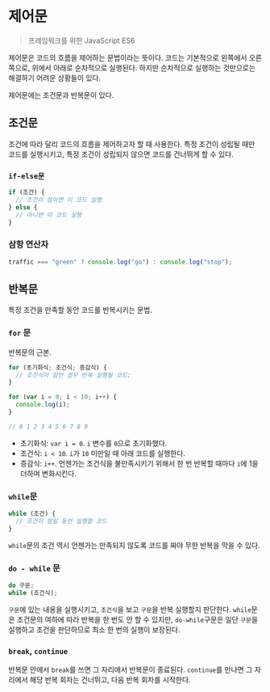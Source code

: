 # 제어문

> 프레임워크를 위한 JavaScript ES6

제어문은 코드의 흐름을 제어하는 문법이라는 뜻이다.
코드는 기본적으로 왼쪽에서 오른쪽으로, 위에서 아래로 순차적으로 실행된다.
하지만 순차적으로 실행하는 것만으로는 해결하기 어려운 상황들이 있다.

제어문에는 조건문과 반복문이 있다.

## 조건문

조건에 따라 달리 코드의 흐름을 제어하고자 할 때 사용한다.
특정 조건이 성립될 때만 코드를 실행시키고, 특정 조건이 성립되지 않으면 코드를 건너뛰게 할 수 있다.

### `if-else문`

```javascript
if (조건) {
  // 조건이 참이면 이 코드 실행
} else {
  // 아니면 이 코드 실행
}
```

### 삼항 연산자

```javascript
traffic === "green" ? console.log("go") : console.log("stop");
```

## 반복문

특정 조건을 만족할 동안 코드를 반복시키는 문법.

### `for` 문

반복문의 근본.

```js
for (초기화식; 조건식; 증감식) {
  // 조건식이 참인 경우 반복 실행될 코드;
}
```

```js
for (var i = 0; i < 10; i++) {
  console.log(i);
}

// 0 1 2 3 4 5 6 7 8 9
```

- 초기화식: `var i = 0`. `i` 변수를 `0`으로 초기화했다.
- 조건식: `i < 10`. `i`가 `10` 미만일 때 아래 코드를 실행한다.
- 증감식: `i++`. 언젠가는 조건식을 불만족시키기 위해서 한 번 반복할 때마다 `i`에 1을 더하며 변화시킨다.

### `while`문

```js
while (조건) {
  // 조건이 참일 동안 실행할 코드
}
```

`while`문의 조건 역시 언젠가는 만족되지 않도록 코드를 짜야 무한 반복을 막을 수 있다.

### `do - while` 문

```js
do 구문;
while (조건식);
```

`구문`에 있는 내용을 실행시키고, `조건식`을 보고 `구문`을 반복 실행할지 판단한다.
`while`문은 조건문의 여하에 따라 반복을 한 번도 안 할 수 있지만, `do-while`구문은 일단 `구문`을 실행하고 조건을 판단하므로 최소 한 번의 실행이 보장된다.

### `break`, `continue`

반복문 안에서 `break`를 쓰면 그 자리에서 반복문이 종료된다.
`continue`를 만나면 그 자리에서 해당 반복 회차는 건너뛰고, 다음 반복 회차를 시작한다.

